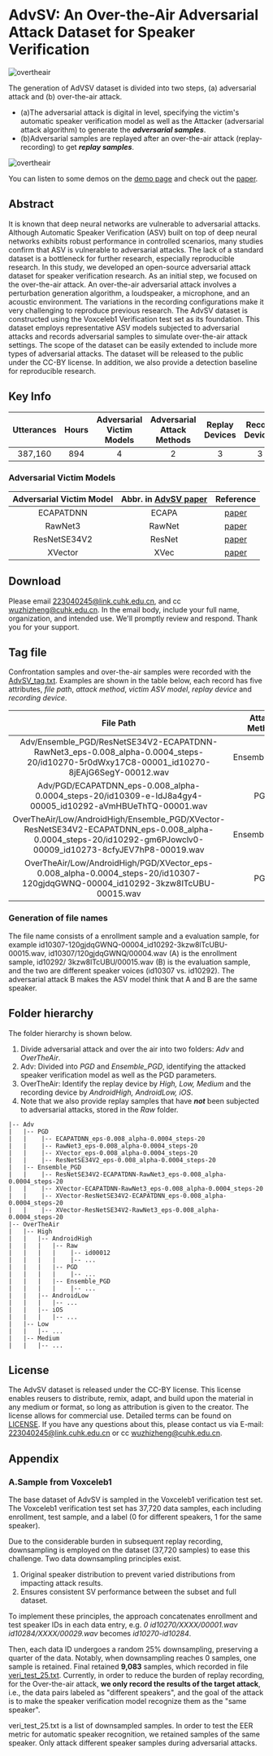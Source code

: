 # AdvSV: An Over-the-Air Adversarial Attack Dataset for Speaker Verification


![overtheair](pics/ASV_Adv.png)

The generation of AdVSV dataset is divided into two steps, (a) adversarial attack and (b) over-the-air attack.

* (a)The adversarial attack is digital in level, specifying the victim's automatic speaker verification model as well as the Attacker (adversarial attack algorithm) to generate the
  _**adversarial samples**_.
* (b)Adversarial samples are replayed after an over-the-air attack (replay-recording) to get **_replay samples_**.

![overtheair](pics/overtheari.png)

You can listen to some demos on the [demo page](https://advsv.github.io/) and check out the [paper](https://arxiv.org/abs/2310.05369).

## Abstract

It is known that deep neural networks are vulnerable to adversarial attacks. Although Automatic Speaker Verification (ASV) built on top of deep neural networks exhibits robust
performance in controlled scenarios, many studies confirm that ASV is vulnerable to adversarial attacks. The lack of a standard dataset is a bottleneck for further
research, especially reproducible research. In this study, we developed an open-source adversarial attack dataset for speaker verification research. As an
initial step, we focused on the over-the-air attack. An over-the-air adversarial attack involves a perturbation generation algorithm, a loudspeaker, a microphone, and an acoustic
environment. The variations in the recording configurations make it very challenging to reproduce previous research. The AdvSV dataset is constructed using the Voxceleb1
Verification test set as its foundation. This dataset employs representative ASV models subjected to adversarial attacks and records adversarial samples to simulate over-the-air
attack settings. The scope of the dataset can be easily extended to include more types of adversarial attacks. The dataset will be released to the public under the CC-BY
license. In addition, we also provide a detection baseline for reproducible research.

## Key Info

| Utterances | Hours | Adversarial Victim Models | Adversarial Attack Methods | Replay Devices | Record Devices |
|:----------:|:-----:|:-------------------------:|:--------------------------:|:--------------:|:--------------:|
|  387,160   |  894  |             4             |             2              |       3        |       3        |

### Adversarial Victim Models

| Adversarial Victim Model | Abbr. in  [AdvSV paper](https://arxiv.org/abs/2310.05369) |                                            Reference                                             |
|:------------------------:|:---------------------------------------------------------:|:------------------------------------------------------------------------------------------------:|
|        ECAPATDNN         |                           ECAPA                           | [paper](https://www.isca-speech.org/archive/pdfs/interspeech_2020/desplanques20_interspeech.pdf) |
|         RawNet3          |                          RawNet                           |      [paper](https://www.isca-speech.org/archive/interspeech_2022/jung22_interspeech.html)       |
|       ResNetSE34V2       |                          ResNet                           |                      [paper](https://ieeexplore.ieee.org/document/9413948/)                      |
|         XVector          |                           XVec                            |                      [paper](https://ieeexplore.ieee.org/document/8461375)                       |

## Download

Please email 223040245@link.cuhk.edu.cn, and cc wuzhizheng@cuhk.edu.cn. In the email body, include your full name, organization, and intended use. We'll promptly review
and respond. Thank you for your support.

## Tag file

Confrontation samples and over-the-air samples were recorded with the [AdvSV_tag.txt](https://github.com/AdvSV/AdvSV.github.io/blob/main/AdvSV_tag.txt).
Examples are shown in the table below, each record has five attributes, _file path_, _attack method_, _victim ASV model_, _replay device_ and _recording device_.

|                                                                           File Path                                                                            | Attack Method |        Victim ASV Model        | Replay Device | Recording Device |
|:--------------------------------------------------------------------------------------------------------------------------------------------------------------:|:-------------:|:------------------------------:|:-------------:|:----------------:|
|            Adv/Ensemble_PGD/ResNetSE34V2-ECAPATDNN-RawNet3_eps-0.008_alpha-0.0004_steps-20/id10270-5r0dWxy17C8-00001_id10270-8jEAjG6SegY-00012.wav             | Ensemble_PGD  | ResNetSE34V2-ECAPATDNN-RawNet3 |      NA       |        NA        |
|                           Adv/PGD/ECAPATDNN_eps-0.008_alpha-0.0004_steps-20/id10309-e-IdJ8a4gy4-00005_id10292-aVmHBUeThTQ-00001.wav                            |      PGD      |           ECAPATDNN            |      NA       |        NA        |
| OverTheAir/Low/AndroidHigh/Ensemble_PGD/XVector-ResNetSE34V2-ECAPATDNN_eps-0.008_alpha-0.0004_steps-20/id10292-gm6PJowclv0-00009_id10273-8cfyJEV7hP8-00019.wav | Ensemble_PGD  | XVector-ResNetSE34V2-ECAPATDNN |      Low      |   AndroidHigh    |
|                 OverTheAir/Low/AndroidHigh/PGD/XVector_eps-0.008_alpha-0.0004_steps-20/id10307-120gjdqGWNQ-00004_id10292-3kzw8lTcUBU-00015.wav                 |      PGD      |            XVector             |      Low      |   AndroidHigh    |                                                                                                                                |               |                                |               |               |

### Generation of file names

The file name consists of a enrollment sample and a evaluation sample, for example id10307-120gjdqGWNQ-00004_id10292-3kzw8lTcUBU-00015.wav, id10307/120gjdqGWNQ/00004.wav (A) is the
enrollment sample, id10292/ 3kzw8lTcUBU/00015.wav (B) is the evaluation sample, and the two are different speaker voices (id10307 vs. id10292). The adversarial attack B makes the
ASV model think that A and B are the same speaker.

## Folder hierarchy

The folder hierarchy is shown below.

1. Divide adversarial attack and over the air into two folders: _Adv_ and _OverTheAir_.
2. Adv: Divided into _PGD_ and _Ensemble_PGD_, identifying the attacked speaker verification model as well as the PGD parameters.
3. OverTheAir: Identify the replay device by _High, Low, Medium_ and the recording device by _AndroidHigh, AndroidLow, iOS_.
4. Note that we also provide replay samples that have **_not_** been subjected to adversarial attacks, stored in the _Raw_ folder.

```
|-- Adv
|   |-- PGD
|   |    |-- ECAPATDNN_eps-0.008_alpha-0.0004_steps-20
|   |    |-- RawNet3_eps-0.008_alpha-0.0004_steps-20
|   |    |-- XVector_eps-0.008_alpha-0.0004_steps-20
|   |    |-- ResNetSE34V2_eps-0.008_alpha-0.0004_steps-20
|   |-- Ensemble_PGD
|   |    |-- ResNetSE34V2-ECAPATDNN-RawNet3_eps-0.008_alpha-0.0004_steps-20
|   |    |-- XVector-ECAPATDNN-RawNet3_eps-0.008_alpha-0.0004_steps-20
|   |    |-- XVector-ResNetSE34V2-ECAPATDNN_eps-0.008_alpha-0.0004_steps-20
|   |    |-- XVector-ResNetSE34V2-RawNet3_eps-0.008_alpha-0.0004_steps-20
|-- OverTheAir
|   |-- High
|   |   |-- AndroidHigh
|   |   |   |-- Raw
|   |   |   |    |-- id00012
|   |   |   |    |-- ...
|   |   |   |-- PGD
|   |   |   |    |-- ...
|   |   |   |-- Ensemble_PGD
|   |   |   |    |-- ...
|   |   |-- AndroidLow
|   |   |   |-- ...
|   |   |-- iOS
|   |   |   |-- ...
|   |-- Low
|   |   |-- ...
|   |-- Medium
|   |   |-- ...
```

## License

The AdvSV dataset is released under the CC-BY license. This license enables reusers to distribute, remix, adapt, and build upon the material in any medium or format, so long as
attribution is given to the creator. The license allows for commercial use. Detailed terms can be found on [LICENSE](https://creativecommons.org/share-your-work/cclicenses/).
If you have any questions about this, please contact us via E-mail: 223040245@link.cuhk.edu.cn or cc wuzhizheng@cuhk.edu.cn.

## Appendix

### A.Sample from Voxceleb1

The base dataset of AdvSV is sampled in the Voxceleb1 verification test set.
The Voxceleb1 verification test set has 37,720 data samples, each including enrollment, test sample, and a label (0 for different speakers, 1 for the same speaker).

Due to the considerable burden in subsequent replay recording, downsampling is employed on the dataset (37,720 samples) to ease this challenge.
Two data downsampling principles exist.

1. Original speaker distribution to prevent varied distributions from impacting attack results.
2. Ensures consistent SV performance between the subset and full dataset.

To implement these principles, the approach concatenates enrollment and test speaker IDs in each data entry, e.g. _0 id10270/XXXX/00001.wav id10284/XXXX/00029.wav_ becomes
_id10270-id10284_.

Then, each data ID undergoes a random 25% downsampling, preserving a quarter of the data. Notably, when downsampling reaches 0 samples, one sample is retained.
Final retained **9,083** samples, which recorded in file [veri_test_25.txt](https://github.com/AdvSV/AdvSV.github.io/blob/main/veri_test_25.txt). Currently, in order to reduce the
burden of replay recording, for the Over-the-air attack, **we only record the results of the target attack**,
i.e., the data pairs labeled as "different speakers", and the goal of the attack is to make the speaker verification model recognize them as the "same speaker".

veri_test_25.txt is a list of downsampled samples. In order to test the EER metric for automatic speaker recognition, we retained samples of the same speaker. Only attack different
speaker samples during adversarial attacks.

